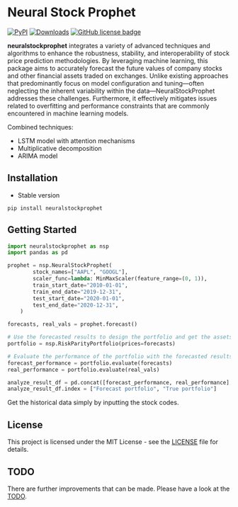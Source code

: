 # Neural Stock Prophet

[![PyPI](https://img.shields.io/pypi/v/neuralstockprophet?label=pypi%20package&color)](https://pypi.org/project/neuralstockprophet/)
[![Downloads](https://pepy.tech/badge/riskparityportfolio)](https://www.pepy.tech/projects/neuralstockprophet)
[![GitHub license badge](https://img.shields.io/github/license/lucaswychan/neural-stock-prophet?color=blue)](https://opensource.org/licenses/MIT)

**neuralstockprophet** integrates a variety of advanced techniques and algorithms to enhance the robustness, stability, and interoperability of stock price prediction methodologies. By leveraging machine learning, this package aims to accurately forecast the future values of company stocks and other financial assets traded on exchanges. Unlike existing approaches that predominantly focus on model configuration and tuning—often neglecting the inherent variability within the data—NeuralStockProphet addresses these challenges. Furthermore, it effectively mitigates issues related to overfitting and performance constraints that are commonly encountered in machine learning models.

Combined techniques:

-   LSTM model with attention mechanisms
-   Multiplicative decomposition
-   ARIMA model

## Installation

-   Stable version

```
pip install neuralstockprophet
```

## Getting Started

```python
import neuralstockprophet as nsp
import pandas as pd

prophet = nsp.NeuralStockProphet(
        stock_names=["AAPL", "GOOGL"],
        scaler_func=lambda: MinMaxScaler(feature_range=(0, 1)),
        train_start_date="2010-01-01",
        train_end_date="2019-12-31",
        test_start_date="2020-01-01",
        test_end_date="2020-12-31",
    )

forecasts, real_vals = prophet.forecast()

# Use the forecasted results to design the portfolio and get the assets allocation
portfolio = nsp.RiskParityPortfolio(prices=forecasts)

# Evaluate the performance of the portfolio with the forecasted results and the true stock prices
forecast_performance = portfolio.evaluate(forecasts)
real_performance = portfolio.evaluate(real_vals)

analyze_result_df = pd.concat([forecast_performance, real_performance], axis=0)
analyze_result_df.index = ["Forecast portfolio", "True portfolio"]
```

Get the historical data simply by inputting the stock codes.

## License

This project is licensed under the MIT License - see the [LICENSE](https://github.com/lucaswychan/neural-stock-prophet/blob/main/LICENSE) file for details.

## TODO

There are further improvements that can be made. Please have a look at the [TODO](https://github.com/lucaswychan/neural-stock-prophet/blob/main/TODO).
